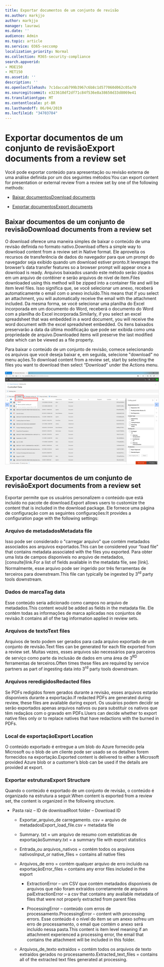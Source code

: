 ```yaml
---
title: Exportar documentos de um conjunto de revisão
ms.author: markjjo
author: markjjo
manager: laurawi
ms.date: ''
audience: Admin
ms.topic: article
ms.service: O365-seccomp
localization_priority: Normal
ms.collection: M365-security-compliance
search.appverid:
- MOE150
- MET150
ms.assetid: ''
description: ''
ms.openlocfilehash: 7c1daccab799b3967c6b8c1d577060d062c05a70
ms.sourcegitcommit: e323610df2df71c84f536e8a38650d33d8069e41
ms.translationtype: MT
ms.contentlocale: pt-BR
ms.lasthandoff: 06/04/2019
ms.locfileid: "34703784"
---
```

# <a name="export-documents-from-a-review-set"></a><span data-ttu-id="2fead-102">Exportar documentos de um conjunto de revisão</span><span class="sxs-lookup"><span data-stu-id="2fead-102">Export documents from a review set</span></span>

<span data-ttu-id="2fead-103">Você pode exportar conteúdo para apresentação ou revisão externa de uma análise definida por um dos seguintes métodos:</span><span class="sxs-lookup"><span data-stu-id="2fead-103">You can export content for presentation or external review from a review set by one of the following methods:</span></span>

- [<span data-ttu-id="2fead-104">Baixar documentos</span><span class="sxs-lookup"><span data-stu-id="2fead-104">Download documents</span></span>](#download-documents-from-a-review-set)
 
- [<span data-ttu-id="2fead-105">Exportar documentos</span><span class="sxs-lookup"><span data-stu-id="2fead-105">Export documents</span></span>](#export-documents-from-a-review-set)

## <a name="download-documents-from-a-review-set"></a><span data-ttu-id="2fead-106">Baixar documentos de um conjunto de revisão</span><span class="sxs-lookup"><span data-stu-id="2fead-106">Download documents from a review set</span></span>

<span data-ttu-id="2fead-107">O download oferece uma maneira simples de baixar o conteúdo de uma revisão definida no formato nativo.</span><span class="sxs-lookup"><span data-stu-id="2fead-107">Download offers a simple way to download content from a review set in Native format.</span></span> <span data-ttu-id="2fead-108">Ele aproveita os recursos de transferência de dados do navegador para que um prompt do navegador seja exibido quando um download estiver pronto.</span><span class="sxs-lookup"><span data-stu-id="2fead-108">It leverages the browser’s data transfer features so a browser prompt will appear once a download is ready.</span></span> <span data-ttu-id="2fead-109">Arquivos baixados usando este método serão zipados em um arquivo de contêiner e serão arquivos de nível de item.</span><span class="sxs-lookup"><span data-stu-id="2fead-109">Files downloaded using this method will be zipped into a container file and will be item level files.</span></span> <span data-ttu-id="2fead-110">Isso significa que, se você selecionar um anexo, receberá automaticamente o email com o anexo incluído.</span><span class="sxs-lookup"><span data-stu-id="2fead-110">This means that if you select an attachment, you will automatically receive the email with the attachment included.</span></span> <span data-ttu-id="2fead-111">Da mesma forma, se você selecionar uma planilha do Excel incorporada em um documento do Word, receberá o documento do Word com a planilha do Excel incorporada.</span><span class="sxs-lookup"><span data-stu-id="2fead-111">Similarly, if you select an excel spreadsheet that was embedded in a word document, you will receive the word document with the excel spreadsheet embedded.</span></span> <span data-ttu-id="2fead-112">Os itens baixados preservarão a data da última modificação que pode ser exibida como uma propriedade de arquivo.</span><span class="sxs-lookup"><span data-stu-id="2fead-112">Downloaded items will preserve the last modified date which can be viewed as a file property.</span></span>

<span data-ttu-id="2fead-113">Para baixar o conteúdo de um conjunto de revisão, comece selecionando os arquivos que você deseja baixar e, em seguida, selecione "download" no menu ações.</span><span class="sxs-lookup"><span data-stu-id="2fead-113">To download content from a review set, start by selecting the files you want to download then select “Download” under the Actions menu.</span></span>

![Captura de tela de uma descrição de computador gerada automaticamente](../media/eDiscoDownload.png)

## <a name="export-documents-from-a-review-set"></a><span data-ttu-id="2fead-115">Exportar documentos de um conjunto de revisão</span><span class="sxs-lookup"><span data-stu-id="2fead-115">Export documents from a review set</span></span>

<span data-ttu-id="2fead-116">Exportar permite que os usuários personalizem o conteúdo que está incluído no pacote de download.</span><span class="sxs-lookup"><span data-stu-id="2fead-116">Export allows users to customize the content that is included in the download package.</span></span> <span data-ttu-id="2fead-117">Ele fornece uma página de configuração com as seguintes configurações:</span><span class="sxs-lookup"><span data-stu-id="2fead-117">It provides a configuration page with the following settings:</span></span>

### <a name="metadata-file"></a><span data-ttu-id="2fead-118">Arquivo de metadados</span><span class="sxs-lookup"><span data-stu-id="2fead-118">Metadata file</span></span>

<span data-ttu-id="2fead-119">Isso pode ser considerado o "carregar arquivo" que contém metadados associados aos arquivos exportados.</span><span class="sxs-lookup"><span data-stu-id="2fead-119">This can be considered your “load file” that contains metadata associated with the files you exported.</span></span> <span data-ttu-id="2fead-120">Para obter uma lista de campos disponíveis no arquivo de metadados, \[consulte\]link.</span><span class="sxs-lookup"><span data-stu-id="2fead-120">For a list of fields available in the metadata file, see \[link\].</span></span> <span data-ttu-id="2fead-121">Normalmente, esse arquivo pode ser ingerido<sup></sup> por três ferramentas de terceiros para downstream.</span><span class="sxs-lookup"><span data-stu-id="2fead-121">This file can typically be ingested by 3<sup>rd</sup> party tools downstream.</span></span>

### <a name="tag-data"></a><span data-ttu-id="2fead-122">Dados de marca</span><span class="sxs-lookup"><span data-stu-id="2fead-122">Tag data</span></span>

<span data-ttu-id="2fead-123">Esse conteúdo seria adicionado como campos no arquivo de metadados.</span><span class="sxs-lookup"><span data-stu-id="2fead-123">This content would be added as fields in the metadata file.</span></span> <span data-ttu-id="2fead-124">Ele contém todas as informações de marca aplicadas nos conjuntos de revisão.</span><span class="sxs-lookup"><span data-stu-id="2fead-124">It contains all of the tag information applied in review sets.</span></span>

### <a name="text-files"></a><span data-ttu-id="2fead-125">Arquivos de texto</span><span class="sxs-lookup"><span data-stu-id="2fead-125">Text files</span></span>

<span data-ttu-id="2fead-126">Arquivos de texto podem ser gerados para cada arquivo exportado de um conjunto de revisão.</span><span class="sxs-lookup"><span data-stu-id="2fead-126">Text files can be generated for each file exported from a review set.</span></span> <span data-ttu-id="2fead-127">Muitas vezes, esses arquivos são necessários para parceiros de serviço como parte da inclusão de dados em uma área de 3<sup>RD</sup> ferramentas de terceiros.</span><span class="sxs-lookup"><span data-stu-id="2fead-127">Often times these files are required by service partners as part of ingesting data into 3<sup>rd</sup> party tools downstream.</span></span>

### <a name="redacted-files"></a><span data-ttu-id="2fead-128">Arquivos reredigidos</span><span class="sxs-lookup"><span data-stu-id="2fead-128">Redacted files</span></span>

<span data-ttu-id="2fead-129">Se PDFs redigidos forem gerados durante a revisão, esses arquivos estarão disponíveis durante a exportação.</span><span class="sxs-lookup"><span data-stu-id="2fead-129">If redacted PDFs are generated during review, these files are available during export.</span></span> <span data-ttu-id="2fead-130">Os usuários podem decidir se serão exportados apenas arquivos nativos ou para substituir os nativos que têm redaçãos com o gravado em PDFs.</span><span class="sxs-lookup"><span data-stu-id="2fead-130">Users can decide whether to export native files only or to replace natives that have redactions with the burned in PDFs.</span></span>

### <a name="export-location"></a><span data-ttu-id="2fead-131">Local de exportação</span><span class="sxs-lookup"><span data-stu-id="2fead-131">Export Location</span></span>

<span data-ttu-id="2fead-132">O conteúdo exportado é entregue a um blob do Azure fornecido pela Microsoft ou o blob de um cliente pode ser usado se os detalhes forem fornecidos na exportação.</span><span class="sxs-lookup"><span data-stu-id="2fead-132">Exported content is delivered to either a Microsoft provided Azure blob or a customer’s blob can be used if the details are provided at export.</span></span>

### <a name="export-structure"></a><span data-ttu-id="2fead-133">Exportar estrutura</span><span class="sxs-lookup"><span data-stu-id="2fead-133">Export Structure</span></span>

<span data-ttu-id="2fead-134">Quando o conteúdo é exportado de um conjunto de revisão, o conteúdo é organizado na estrutura a seguir.</span><span class="sxs-lookup"><span data-stu-id="2fead-134">When content is exported from a review set, the content is organized in the following structure.</span></span>

  - <span data-ttu-id="2fead-135">Pasta raiz – ID de download</span><span class="sxs-lookup"><span data-stu-id="2fead-135">Root folder – Download ID</span></span>
    
      - <span data-ttu-id="2fead-136">Exportar\_arquivo\_de carregamento. csv = arquivo de metadados</span><span class="sxs-lookup"><span data-stu-id="2fead-136">Export\_load\_file.csv = metadata file</span></span>
    
      - <span data-ttu-id="2fead-137">Summary. txt = um arquivo de resumo com estatísticas de exportação</span><span class="sxs-lookup"><span data-stu-id="2fead-137">Summary.txt = a summary file with export statistics</span></span>
    
      - <span data-ttu-id="2fead-138">Entrada\_ou arquivos\_nativos = contém todos os arquivos nativos</span><span class="sxs-lookup"><span data-stu-id="2fead-138">Input\_or native\_files = contains all native files</span></span>
    
      - <span data-ttu-id="2fead-139">Arquivos\_de erro = contém qualquer arquivo de erro incluído na exportação</span><span class="sxs-lookup"><span data-stu-id="2fead-139">Error\_files = contains any error files included in the export</span></span>
        
          - <span data-ttu-id="2fead-140">ExtractionError – um CSV que contém metadados disponíveis de arquivos que não foram extraídos corretamente de arquivos pai</span><span class="sxs-lookup"><span data-stu-id="2fead-140">ExtractionError – a csv that contains any available metadata of files that were not properly extracted from parent files</span></span>
        
          - <span data-ttu-id="2fead-141">ProcessingError – conteúdo com erros de processamento.</span><span class="sxs-lookup"><span data-stu-id="2fead-141">ProcessingError – content with processing errors.</span></span> <span data-ttu-id="2fead-142">Esse conteúdo é o nível do item se um anexo sofreu um erro de processamento, o email que contém o anexo será incluído nessa pasta.</span><span class="sxs-lookup"><span data-stu-id="2fead-142">This content is item level meaning if an attachment experienced a processing error, the email that contains the attachment will be included in this folder.</span></span>
    
      - <span data-ttu-id="2fead-143">Arquivos\_de\_texto extraídos = contém todos os arquivos de texto extraídos gerados no processamento.</span><span class="sxs-lookup"><span data-stu-id="2fead-143">Extracted\_text\_files = contains all of the extracted text files generated at processing.</span></span>